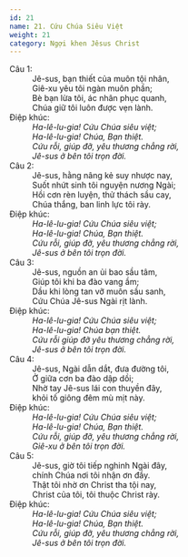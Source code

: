 ```yaml
---
id: 21
name: 21. Cứu Chúa Siêu Việt
weight: 21
category: Ngợi khen Jêsus Christ
---
```

<dl><dt>Câu 1:</dt><dd data-verse="1">Jê-sus, bạn thiết của muôn tội nhân, <br/>Giê-xu yêu tôi ngàn muôn phần; <br/>Bè bạn lừa tôi, ác nhân phục quanh, <br/>Chúa giữ tôi luôn được vẹn lành. </dd><dt>Điệp khúc:</dt><dd data-chorus="1"><em>Ha-lê-lu-gia! Cứu Chúa siêu việt; <br/>Ha-lê-lu-gia! Chúa, Bạn thiệt. <br/>Cứu rỗi, giúp đỡ, yêu thương chẳng rời, <br/>Jê-sus ở bên tôi trọn đời. </em></dd><dt>Câu 2:</dt><dd data-verse="2">Jê-sus, hằng nâng kẻ suy nhược nay, <br/>Suốt nhứt sinh tôi nguyện nương Ngài; <br/>Hồi cơn rèn luyện, thử thách sầu cay, <br/>Chúa thắng, ban linh lực tôi rày. </dd><dt>Điệp khúc:</dt><dd data-chorus="1"><em>Ha-lê-lu-gia! Cứu Chúa siêu việt; <br/>Ha-lê-lu-gia! Chúa, Bạn thiệt. <br/>Cứu rỗi, giúp đỡ, yêu thương chẳng rời, <br/>Jê-sus ở bên tôi trọn đời. </em></dd><dt>Câu 3:</dt><dd data-verse="3">Jê-sus, nguồn an ủi bao sầu tâm, <br/>Giúp tôi khi ba đào vang ầm; <br/>Dầu khi lòng tan vỡ muôn sầu sanh, <br/>Cứu Chúa Jê-sus Ngài rịt lành. </dd><dt>Điệp khúc:</dt><dd data-chorus="1"><em>Ha-lê-lu-gia! Cứu Chúa siêu việt; <br/>Ha-lê-lu-gia! Chúa bạn thiệt. <br/>Cứu rỗi giúp đỡ yêu thương chẳng rời, <br/>Jê-sus ở bên tôi trọn đời. </em></dd><dt>Câu 4:</dt><dd data-verse="4">Jê-sus, Ngài dẫn dắt, đưa đường tôi, <br/>Ở giữa cơn ba đào dập dồi; <br/>Nhờ tay Jê-sus lái con thuyền đây, <br/>khỏi tố giông đêm mù mịt này. </dd><dt>Điệp khúc:</dt><dd data-chorus="1"><em>Ha-lê-lu-gia! Cứu Chúa siêu việt; <br/>Ha-lê-lu-gia! Chúa, Bạn thiệt. <br/>Cứu rỗi, giúp đỡ, yêu thương chẳng rời, <br/>Giê-xu ở bên tôi trọn đời. </em></dd><dt>Câu 5:</dt><dd data-verse="5">Jê-sus, giờ tôi tiếp nghinh Ngài đây, <br/>chính Chúa nơi tôi nhận ơn đầy. <br/>Thật tôi nhờ ơn Christ tha tội nay, <br/>Christ của tôi, tôi thuộc Christ rày. </dd><dt>Điệp khúc:</dt><dd data-chorus="1"><em>Ha-lê-lu-gia! Cứu Chúa siêu việt; <br/>Ha-lê-lu-gia! Chúa, Bạn thiệt. <br/>Cứu rỗi, giúp đỡ, yêu thương chẳng rời, <br/>Jê-sus ở bên tôi trọn đời. </em></dd></dl>
